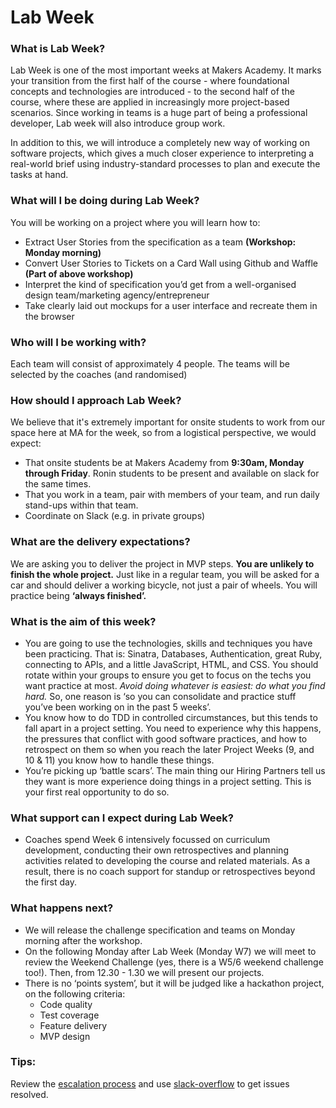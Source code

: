 # Lab Week

### What is Lab Week?
Lab Week is one of the most important weeks at Makers Academy. It marks your transition from the first half of the course - where foundational concepts and technologies are introduced - to the second half of the course, where these are applied in increasingly more project-based scenarios. Since working in teams is a huge part of being a professional developer, Lab week will also introduce group work.

In addition to this, we will introduce a completely new way of working on software projects, which gives a much closer experience to interpreting a real-world brief using industry-standard processes to plan and execute the tasks at hand.

### What will I be doing during Lab Week?

You will be working on a project where you will learn how to:

* Extract User Stories from the specification as a team **(Workshop: Monday morning)**
* Convert User Stories to Tickets on a Card Wall using Github and Waffle **(Part of above workshop)**
* Interpret the kind of specification you’d get from a well-organised design team/marketing agency/entrepreneur
* Take clearly laid out mockups for a user interface and recreate them in the browser

### Who will I be working with?

Each team will consist of approximately 4 people. The teams will be selected by the coaches (and randomised)

### How should I approach Lab Week?
We believe that it's extremely important for onsite students to work from our space here at MA for the week, so from a logistical perspective, we would expect:

* That onsite students be at Makers Academy from **9:30am, Monday through Friday**. Ronin students to be present and available on slack for the same times.
* That you work in a team, pair with members of your team, and run daily stand-ups within that team.
* Coordinate on Slack (e.g. in private groups)

### What are the delivery expectations?

We are asking you to deliver the project in MVP steps. ​**You are unlikely to finish the whole project.** Just like in a regular team, you will be asked for a car and should deliver a working bicycle, not just a pair of wheels. You will practice being **‘always finished’.**

### What is the aim of this week?

* You are going to use the technologies, skills and techniques you have been practicing. That is: Sinatra, Databases, Authentication, great Ruby, connecting to APIs, and a little JavaScript, HTML, and CSS. You should rotate within your groups to ensure you get to focus on the techs you want practice at most. ​_Avoid doing whatever is easiest: do what you find hard._​ So, one reason is ‘so you can consolidate and practice stuff you’ve been working on in the past 5 weeks’.
* You know how to do TDD in controlled circumstances, but this tends to fall apart in a project setting. You need to experience why this happens, the pressures that conflict with good software practices, and how to retrospect on them so when you reach the later Project Weeks (9, and 10 & 11) you know how to handle these things.
* You’re picking up ‘battle scars’. The main thing our Hiring Partners tell us they want is more experience doing things in a project setting. This is your first real opportunity to do so.

### What support can I expect during Lab Week?

* Coaches spend Week 6 intensively focussed on curriculum development, conducting their own retrospectives and planning activities related to developing the course and related materials. As a result, there is no coach support for standup or retrospectives beyond the first day.

### What happens next?
* We will release the challenge specification and teams on Monday morning after the workshop.
* On the following Monday after Lab Week (Monday W7) we will meet to review the Weekend Challenge (yes, there is a W5/6 weekend challenge too!). Then, from 12.30 - 1.30 we will present our projects.
* There is no ‘points system’, but it will be judged like a hackathon project, on the following criteria:
    * Code quality
    * Test coverage
    * Feature delivery
    * MVP design

### Tips:
Review the [escalation process](https://github.com/makersacademy/course/blob/master/pills/escalation_process.md) and use [slack-overflow](https://github.com/makersacademy/slack-overflow) to get issues resolved.
